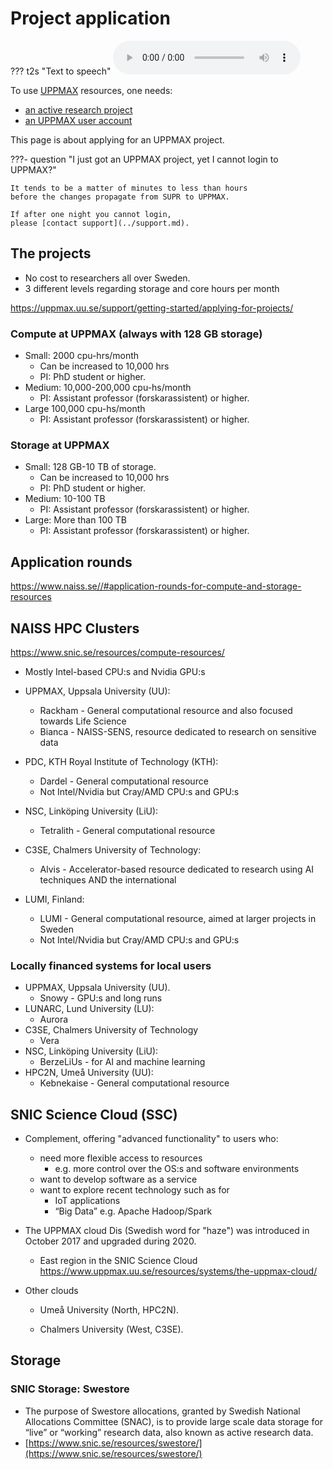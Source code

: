 # Project application

??? t2s "Text to speech"
    <audio src="../project_apply.mp3" controls preload></audio>

To use [UPPMAX](../cluster_guides/uppmax.md) resources, one needs:

- [an active research project](project.md)
- [an UPPMAX user account](user_account.md)

This page is about applying for an UPPMAX project.

???- question "I just got an UPPMAX project, yet I cannot login to UPPMAX?"

    It tends to be a matter of minutes to less than hours
    before the changes propagate from SUPR to UPPMAX.

    If after one night you cannot login, 
    please [contact support](../support.md).

## The projects

- No cost to researchers all over Sweden. 
- 3 different levels regarding storage and core hours per month

<https://uppmax.uu.se/support/getting-started/applying-for-projects/>

### Compute at UPPMAX (always with 128 GB storage)

- Small: 2000 cpu-hrs/month
    - Can be increased to 10,000 hrs
    - PI: PhD student or higher.
- Medium: 10,000-200,000 cpu-hs/month
    - PI: Assistant professor (forskarassistent) or higher. 
- Large 100,000 cpu-hs/month
    - PI: Assistant professor (forskarassistent) or higher. 

### Storage at UPPMAX

- Small: 128 GB-10 TB of storage. 
    - Can be increased to 10,000 hrs
    - PI: PhD student or higher.
- Medium: 10-100 TB 
    - PI: Assistant professor (forskarassistent) or higher. 
- Large: More than 100 TB 
    - PI: Assistant professor (forskarassistent) or higher. 


## Application rounds

<https://www.naiss.se//#application-rounds-for-compute-and-storage-resources>

## NAISS HPC Clusters

<https://www.snic.se/resources/compute-resources/>

- Mostly Intel-based CPU:s and Nvidia GPU:s
- UPPMAX, Uppsala University (UU):
    - Rackham - General computational resource and also focused towards Life Science
    - Bianca - NAISS-SENS, resource dedicated to research on sensitive data

- PDC, KTH Royal Institute of Technology (KTH):
    - Dardel - General computational resource
    - Not Intel/Nvidia but Cray/AMD CPU:s and GPU:s
- NSC, Linköping University (LiU):
    - Tetralith - General computational resource
- C3SE, Chalmers University of Technology:
    - Alvis - Accelerator-based resource dedicated to research using AI techniques
AND the international
- LUMI, Finland:
    - LUMI - General computational resource, aimed at larger projects in Sweden
    - Not Intel/Nvidia but Cray/AMD CPU:s and GPU:s

### Locally financed systems for local users

- UPPMAX, Uppsala University (UU).
    - Snowy - GPU:s and long runs
- LUNARC, Lund University (LU):
    - Aurora 
- C3SE, Chalmers University of Technology
    - Vera
- NSC, Linköping University (LiU):
    - BerzeLiUs - for AI and machine learning 
- HPC2N, Umeå University (UU):
    - Kebnekaise - General computational resource
 
## SNIC Science Cloud (SSC)

- Complement, offering "advanced functionality" to users who:

    - need more flexible access to resources
        - e.g. more control over the OS:s and software environments
    - want to develop software as a service
    - want to explore recent technology such as for
        - IoT applications 
        - “Big Data” e.g. Apache Hadoop/Spark


- The UPPMAX cloud Dis (Swedish word for "haze")  was introduced in October 2017 and upgraded during 2020.
    - East region in the SNIC Science Cloud <https://www.uppmax.uu.se/resources/systems/the-uppmax-cloud/>

- Other clouds

    - Umeå University (North, HPC2N).

    - Chalmers University (West, C3SE).

## Storage

### SNIC Storage: Swestore

- The purpose of Swestore allocations, granted by Swedish National Allocations Committee (SNAC), is to provide large scale data storage for “live” or “working” research data, also known as active research data.
- [https://www.snic.se/resources/swestore/](https://www.snic.se/resources/swestore/)
